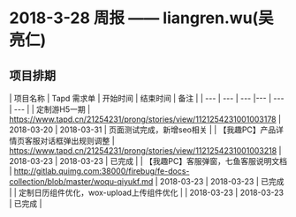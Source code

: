 # 2018-3-28 周报 —— liangren.wu(吴亮仁)
			
## 项目排期
			
| 项目名称 | Tapd 需求单 | 开始时间 | 结束时间 | 备注 |
| --- | --- | --- |--- | --- | --- |
| 定制游H5一期 | https://www.tapd.cn/21254231/prong/stories/view/1121254231001003178 | 2018-03-20 | 2018-03-31 | 页面测试完成，新增seo相关 |
| 【我趣PC】产品详情页客服对话框弹出规则调整 | https://www.tapd.cn/21254231/prong/stories/view/1121254231001003218 | 2018-03-23 | 2018-03-23 | 已完成 |
| 【我趣PC】客服弹窗，七鱼客服说明文档 | http://gitlab.quimg.com:38000/firebug/fe-docs-collection/blob/master/woqu-qiyukf.md | 2018-03-23 | 2018-03-23 | 已完成 |
| 定制日历组件优化，wox-upload上传组件优化 |  | 2018-03-23 | 2018-03-23 | 已完成 |